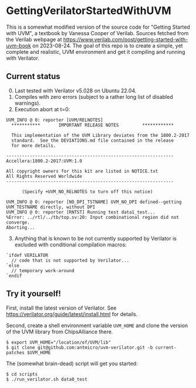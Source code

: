 # GettingVerilatorStartedWithUVM
This is a somewhat modified version of the source code for "Getting Started with UVM", a textbook by Vanessa Cooper of Verilab.
Sources fetched from the Verilab webpage at https://www.verilab.com/post/getting-started-with-uvm-book on 2023-08-24.
The goal of this repo is to create a simple, yet complete and realistic, UVM environment and get it compiling and running with Verilator.

## Current status
0. Last tested with Verilator v5.028 on Ubuntu 22.04.
1. Compiles with zero errors (subject to a rather long list of disabled warnings).
2. Execution abort at t=0:
```
UVM_INFO @ 0: reporter [UVM/RELNOTES] 
  ***********       IMPORTANT RELEASE NOTES         ************

  This implementation of the UVM Library deviates from the 1800.2-2017
  standard.  See the DEVIATIONS.md file contained in the release
  for more details.

----------------------------------------------------------------
Accellera:1800.2-2017:UVM:1.0

All copyright owners for this kit are listed in NOTICE.txt
All Rights Reserved Worldwide
----------------------------------------------------------------

      (Specify +UVM_NO_RELNOTES to turn off this notice)

UVM_INFO @ 0: reporter [NO_DPI_TSTNAME] UVM_NO_DPI defined--getting UVM_TESTNAME directly, without DPI
UVM_INFO @ 0: reporter [RNTST] Running test data1_test...
%Error: ../rtl/../tb/top.sv:20: Input combinational region did not converge.
Aborting...
```
3. Anything that is known to be not currently supported by Verilator is excluded with conditional compilation macros:
```
`ifdef VERILATOR
  // code that is not supported by Verilator...
`else
  // temporary work-around
`endif
```

## Try it yourself!
First, install the latest version of Verilator.  See https://verilator.org/guide/latest/install.html for details.

Second, create a shell environment variable `UVM_HOME` and clone the version of the UVM library from ChipsAlliance there. 
```
$ export UVM_HOME="/location/of/UVM/lib"
$ git clone git@github.com:antmicro/uvm-verilator.git -b current-patches $UVM_HOME
```

The (somewhat brain-dead) script will get you started:
```
$ cd scripts
$ ./run_verilator.sh data0_test
```
